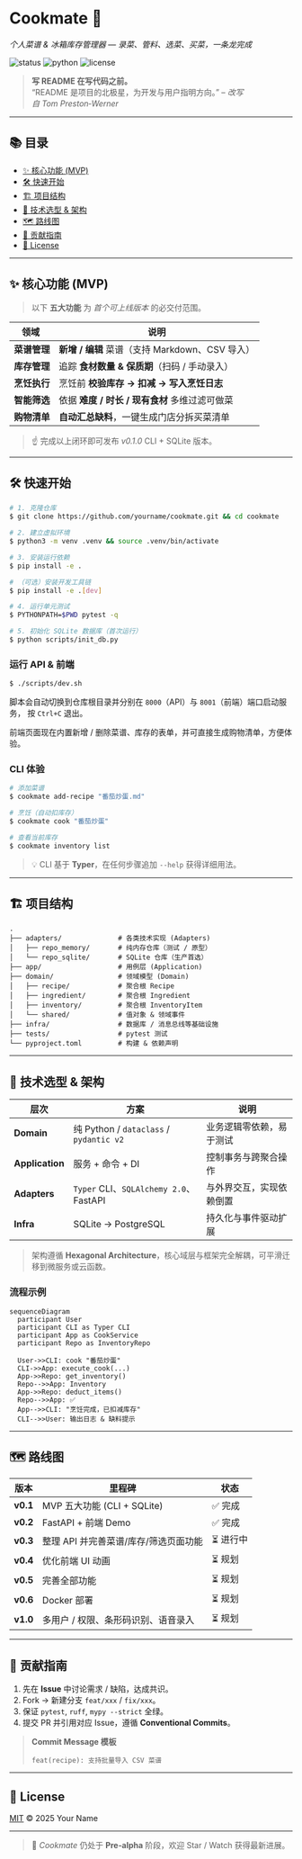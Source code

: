 # Cookmate 🍳

*个人菜谱 & 冰箱库存管理器 — 录菜、管料、选菜、买菜，一条龙完成*

![status](https://img.shields.io/badge/status-pre--alpha-red)
![python](https://img.shields.io/badge/python-3.9%2B-blue)
![license](https://img.shields.io/badge/license-MIT-green)

> **写 README 在写代码之前。**  
> “README 是项目的北极星，为开发与用户指明方向。” – *改写自 Tom Preston‑Werner*

---

## 📚 目录

* [✨ 核心功能 (MVP)](#-核心功能-mvp)
* [🛠 快速开始](#-快速开始)
* [🏗 项目结构](#-项目结构)
* [🔌 技术选型 & 架构](#-技术选型--架构)
* [🗺 路线图](#-路线图)
* [🤝 贡献指南](#-贡献指南)
* [📄 License](#-license)

---

## ✨ 核心功能 (MVP)

> 以下 **五大功能** 为 *首个可上线版本* 的必交付范围。

| 领域       | 说明                                 |
| -------- | ---------------------------------- |
| **菜谱管理** | **新增 / 编辑** 菜谱（支持 Markdown、CSV 导入） |
| **库存管理** | 追踪 **食材数量 & 保质期**（扫码 / 手动录入）       |
| **烹饪执行** | 烹饪前 **校验库存 → 扣减 → 写入烹饪日志**         |
| **智能筛选** | 依据 **难度 / 时长 / 现有食材** 多维过滤可做菜      |
| **购物清单** | **自动汇总缺料**，一键生成门店分拆买菜清单            |

> ☝️ 完成以上闭环即可发布 *v0.1.0* CLI + SQLite 版本。

---

## 🛠 快速开始

```bash
# 1. 克隆仓库
$ git clone https://github.com/yourname/cookmate.git && cd cookmate

# 2. 建立虚拟环境
$ python3 -m venv .venv && source .venv/bin/activate

# 3. 安装运行依赖
$ pip install -e .

# （可选）安装开发工具链
$ pip install -e .[dev]

# 4. 运行单元测试
$ PYTHONPATH=$PWD pytest -q

# 5. 初始化 SQLite 数据库（首次运行）
$ python scripts/init_db.py
```

### 运行 API & 前端

```bash
$ ./scripts/dev.sh
```

脚本会自动切换到仓库根目录并分别在 `8000`（API）与 `8001`（前端）端口启动服务，
按 `Ctrl+C` 退出。

前端页面现在内置新增 / 删除菜谱、库存的表单，并可直接生成购物清单，方便体验。

### CLI 体验

```bash
# 添加菜谱
$ cookmate add-recipe "番茄炒蛋.md"

# 烹饪（自动扣库存）
$ cookmate cook "番茄炒蛋"

# 查看当前库存
$ cookmate inventory list
```

> 💡 CLI 基于 **Typer**，在任何步骤追加 `--help` 获得详细用法。

---

## 🏗 项目结构

```text
.
├── adapters/              # 各类技术实现 (Adapters)
│   ├── repo_memory/       # 纯内存仓库（测试 / 原型）
│   └── repo_sqlite/       # SQLite 仓库（生产首选）
├── app/                   # 用例层 (Application)
├── domain/                # 领域模型 (Domain)
│   ├── recipe/            # 聚合根 Recipe
│   ├── ingredient/        # 聚合根 Ingredient
│   ├── inventory/         # 聚合根 InventoryItem
│   └── shared/            # 值对象 & 领域事件
├── infra/                 # 数据库 / 消息总线等基础设施
├── tests/                 # pytest 测试
└── pyproject.toml         # 构建 & 依赖声明
```

---

## 🔌 技术选型 & 架构

| 层次              | 方案                                     | 说明           |
| --------------- | -------------------------------------- | ------------ |
| **Domain**      | 纯 Python / `dataclass` / `pydantic v2` | 业务逻辑零依赖，易于测试 |
| **Application** | 服务 + 命令 + DI                           | 控制事务与跨聚合操作   |
| **Adapters**    | `Typer` CLI、`SQLAlchemy 2.0`、FastAPI   | 与外界交互，实现依赖倒置 |
| **Infra**       | SQLite → PostgreSQL                    | 持久化与事件驱动扩展   |

> 架构遵循 **Hexagonal Architecture**，核心域层与框架完全解耦，可平滑迁移到微服务或云函数。

### 流程示例

```mermaid
sequenceDiagram
  participant User
  participant CLI as Typer CLI
  participant App as CookService
  participant Repo as InventoryRepo

  User->>CLI: cook "番茄炒蛋"
  CLI->>App: execute_cook(...)
  App->>Repo: get_inventory()
  Repo-->>App: Inventory
  App->>Repo: deduct_items()
  Repo-->>App: ✅
  App-->>CLI: "烹饪完成，已扣减库存"
  CLI-->>User: 输出日志 & 缺料提示
```

---

## 🗺 路线图

| 版本 | 里程碑 | 状态 |
| -------- | ------------------------ | ------ |
| **v0.1** | MVP 五大功能 (CLI + SQLite) | ✅ 完成 |
| **v0.2** | FastAPI + 前端 Demo | ✅ 完成 |
| **v0.3** | 整理 API 并完善菜谱/库存/筛选页面功能 | ⏳ 进行中 |
| **v0.4** | 优化前端 UI 动画 | ⏳ 规划 |
| **v0.5** | 完善全部功能 | ⏳ 规划 |
| **v0.6** | Docker 部署 | ⏳ 规划 |
| **v1.0** | 多用户 / 权限、条形码识别、语音录入 | ⏳ 规划 |

---

## 🤝 贡献指南

1. 先在 **Issue** 中讨论需求 / 缺陷，达成共识。
2. Fork → 新建分支 `feat/xxx` / `fix/xxx`。
3. 保证 `pytest`, `ruff`, `mypy --strict` 全绿。
4. 提交 PR 并引用对应 Issue，遵循 **Conventional Commits**。

> **Commit Message 模板**
>
> ```text
> feat(recipe): 支持批量导入 CSV 菜谱
> ```

---

## 📄 License

[MIT](LICENSE) © 2025 Your Name

---

> 📝 *Cookmate* 仍处于 **Pre‑alpha** 阶段，欢迎 Star / Watch 获得最新进展。
